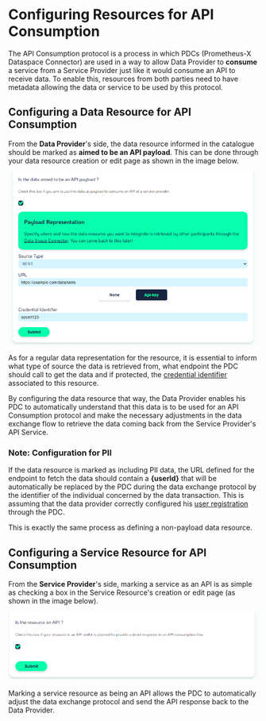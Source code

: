# Configuring Resources for API Consumption

The API Consumption protocol is a process in which PDCs (Prometheus-X Dataspace Connector) are used in a way to allow Data Provider to **consume** a service from a Service Provider just like it would consume an API to receive data. To enable this, resources from both parties need to have metadata allowing the data or service to be used by this protocol.

## Configuring a Data Resource for API Consumption

From the **Data Provider**'s side, the data resource informed in the catalogue should be marked as **aimed to be an API payload**. This can be done through your data resource creation or edit page as shown in the image below.

![Payload Representation](./images/payload_representation.png)

As for a regular data representation for the resource, it is essential to inform what type of source the data is retrieved from, what endpoint the PDC should call to get the data and if protected, the [credential identifier](https://github.com/Prometheus-X-association/dataspace-connector/blob/main/docs/CREDENTIALS.md) associated to this resource.

By configuring the data resource that way, the Data Provider enables his PDC to automatically understand that this data is to be used for an API Consumption protocol and make the necessary adjustments in the data exchange flow to retrieve the data coming back from the Service Provider's API Service.

### Note: Configuration for PII

If the data resource is marked as including PII data, the URL defined for the endpoint to fetch the data should contain a **{userId}** that will be automatically be replaced by the PDC during the data exchange protocol by the identifier of the individual concerned by the data transaction. This is assuming that the data provider correctly configured his [user registration](https://github.com/Prometheus-X-association/dataspace-connector/blob/main/docs/USER_MANAGEMENT.md) through the PDC.

This is exactly the same process as defining a non-payload data resource.

## Configuring a Service Resource for API Consumption

From the **Service Provider**'s side, marking a service as an API is as simple as checking a box in the Service Resource's creation or edit page (as shown in the image below).

![Service as API](./images/service_api.png)

Marking a service resource as being an API allows the PDC to automatically adjust the data exchange protocol and send the API response back to the Data Provider.
